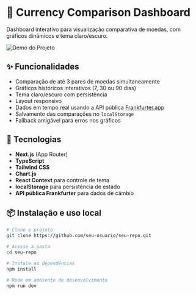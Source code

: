 # 💱 Currency Comparison Dashboard

Dashboard interativo para visualização comparativa de moedas, com gráficos dinâmicos e tema claro/escuro.

![Demo do Projeto](caminho/para/screenshot-ou-gif.gif)

## ✨ Funcionalidades

- Comparação de até 3 pares de moedas simultaneamente
- Gráficos históricos interativos (7, 30 ou 90 dias)
- Tema claro/escuro com persistência
- Layout responsivo
- Dados em tempo real usando a API pública [Frankfurter.app](https://www.frankfurter.app)
- Salvamento das comparações no `localStorage`
- Fallback amigável para erros nos gráficos

## 🧪 Tecnologias

- **Next.js** (App Router)
- **TypeScript**
- **Tailwind CSS**
- **Chart.js**
- **React Context** para controle de tema
- **localStorage** para persistência de estado
- **API pública Frankfurter** para dados de câmbio

## 📦 Instalação e uso local

```bash
# Clone o projeto
git clone https://github.com/seu-usuario/seu-repo.git

# Acesse a pasta
cd seu-repo

# Instale as dependências
npm install

# Rode em ambiente de desenvolvimento
npm run dev

